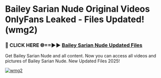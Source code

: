 # Bailey Sarian Nude Original Videos 0nlyFans Leaked - Files Updated! (wmg2)

<h3>🔴 CLICK HERE 🌐==►► <a href="https://tinyurl.com/yc6ubb5a" rel="nofollow">Bailey Sarian Nude Updated Files</a></h3>

Get Bailey Sarian Nude and all content. Now you can access all videos and pictures of Bailey Sarian Nude. New Updated Files 2025!

[![wmg2](https://i.imgur.com/7eu0CRL.gif)](https://tinyurl.com/yc6ubb5a)
